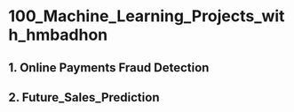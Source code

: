 # 100_Machine_Learning_Projects_with_hmbadhon
 
## 1. Online Payments Fraud Detection

## 2. Future_Sales_Prediction
